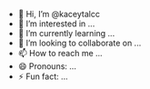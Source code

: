 - 👋 Hi, I’m @kaceytalcc
- 👀 I’m interested in ...
- 🌱 I’m currently learning ...
- 💞️ I’m looking to collaborate on ...
- 📫 How to reach me ...
- 😄 Pronouns: ...
- ⚡ Fun fact: ...

<!---
kaceytalcc/kaceytalcc is a ✨ special ✨ repository because its `README.md` (this file) appears on your GitHub profile.
You can click the Preview link to take a look at your changes.
--->
